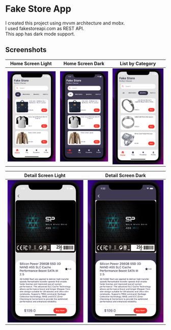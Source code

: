 # Fake Store App
I created this project using mvvm architecture and mobx. <br /> 
I used fakestoreapi.com as REST API. <br /> 
This app has dark mode support.

## Screenshots
| Home Screen Light | Home Screen Dark | List by Category | 
| ----------------- | ---------------- | ---------------- |
| ![image](https://github.com/ertugrulkoca/Fake_Store_App/blob/main/ss/home_light.png) | ![image](https://github.com/ertugrulkoca/Fake_Store_App/blob/main/ss/home_dark.png) | ![image](https://github.com/ertugrulkoca/Fake_Store_App/blob/main/ss/list_by_category.png) | 

| Detail Screen Light | Detail Screen Dark | 
| ------------------- | ------------------ |
| ![image](https://github.com/ertugrulkoca/Fake_Store_App/blob/main/ss/detail_light.png) | ![image](https://github.com/ertugrulkoca/Fake_Store_App/blob/main/ss/detail_dark.png) |
